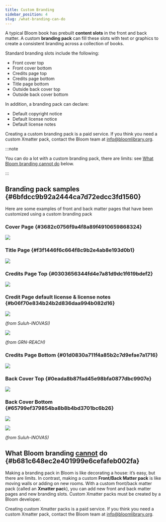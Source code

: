 ```yaml
---
title: Custom Branding
sidebar_position: 4
slug: /what-branding-can-do
---
```




A typical Bloom book has prebuilt **content slots** in the front and back matter. A custom **branding pack** can fill these slots with text or graphics to create a consistent branding across a collection of books. 


Standard branding slots include the following: 

- Front cover top
- Front cover bottom
- Credits page top
- Credits page bottom
- Title page bottom
- Outside back cover top
- Outside back cover bottom

In addition, a branding pack can declare:

- Default copyright notice
- Default license notice
- Default license notes

Creating a custom branding pack is a paid service. If you think you need a custom Xmatter pack, contact the Bloom team at [info@bloomlibrary.org](mailto:info@bloomteam.org). 


:::note

You can do a lot with a custom branding pack, there are limits: see [What Bloom branding cannot do](/what-branding-can-do#b681c648ec2e401999e6cefafeb002fa) below.

:::




## Branding pack samples {#6bfdcc9b92a2444ca7d72edcc3fd1560}


Here are some examples of front and back matter pages that have been customized using a custom branding pack


### Cover Page {#3682c0756f9a4f8a89f4910659868324}


![](./what-branding-can-do.316dbe85-4cc4-434f-a56c-0cca29ffc51d.png)


### Title Page {#f3f1446f6c664f8c9b2e4ab8e193d0b1}


![](./what-branding-can-do.d4e1675e-a5b6-4583-a589-67af4f9e9a1a.png)


### Credits Page Top {#0303656344fd4e7a81d9dc1f619bdef2}


<div class='notion-row'>

</div>


![](./what-branding-can-do.abc0b8b3-df06-41df-8441-4eec641b1ff2.png)


### Credit Page default license & license notes {#b06f70e834b24b2d836daa994b082d16}


<div class='notion-row'>

</div>


![](./what-branding-can-do.2e2b8121-ebf7-4924-bd3c-8180df7b6ff2.png)


_(from Suluh-INOVASI)_


![](./what-branding-can-do.9f264fdd-a831-40cf-b2d7-4b6559d0dfa2.png)


_(from GRN-REACH)_


### Credits Page Bottom {#01d0830a711f4a85b2c7d9efae7a1716}


![](./what-branding-can-do.5e354b02-12ee-4017-9c56-a10e20278226.png)


### Back Cover Top {#0eada8b87fad45e98bfa0877dbc9907e}


![](./what-branding-can-do.d22a455f-bc19-4d0a-9b53-dcee9155a223.png)


### Back Cover Bottom {#65799ef379854ba8b8b4bd3701bc6b26}


![](./what-branding-can-do.dd7228f5-1346-421e-81b2-4a669b929453.png)


![](./what-branding-can-do.7effb353-18f8-4740-abc8-9174b7be43b4.png)


_(from Suluh-INOVAS)_


## What Bloom branding <u>cannot</u> do {#b681c648ec2e401999e6cefafeb002fa}


Making a branding pack in Bloom is like decorating a house: it’s easy, but there are limits. In contrast, making a custom **Front/Back Matter pack** is like moving walls or adding on new rooms. With a custom front/back matter pack (called an **Xmatter pac**k), you can add new front and back matter pages and new branding slots. Custom Xmatter packs must be created by a Bloom developer.


Creating custom Xmatter packs is a paid service. If you think you need a custom Xmatter pack, contact the Bloom team at [info@bloomlibrary.org](mailto:info@bloomteam.org). 

